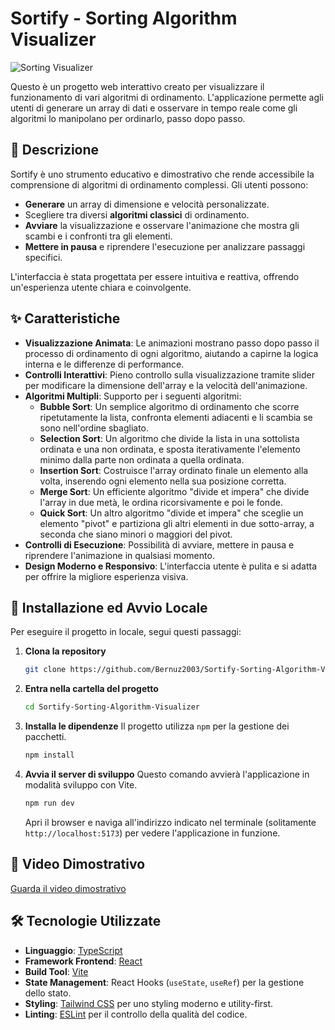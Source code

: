 # Sortify - Sorting Algorithm Visualizer

![Sorting Visualizer](https://github.com/Bernuz2003/Sortify-Sorting-Algorithm-Visualizer/blob/master/media/screen_Sortify.png)

Questo è un progetto web interattivo creato per visualizzare il funzionamento di vari algoritmi di ordinamento. L'applicazione permette agli utenti di generare un array di dati e osservare in tempo reale come gli algoritmi lo manipolano per ordinarlo, passo dopo passo.

## 📜 Descrizione

Sortify è uno strumento educativo e dimostrativo che rende accessibile la comprensione di algoritmi di ordinamento complessi. Gli utenti possono:
- **Generare** un array di dimensione e velocità personalizzate.
- Scegliere tra diversi **algoritmi classici** di ordinamento.
- **Avviare** la visualizzazione e osservare l'animazione che mostra gli scambi e i confronti tra gli elementi.
- **Mettere in pausa** e riprendere l'esecuzione per analizzare passaggi specifici.

L'interfaccia è stata progettata per essere intuitiva e reattiva, offrendo un'esperienza utente chiara e coinvolgente.

## ✨ Caratteristiche

- **Visualizzazione Animata**: Le animazioni mostrano passo dopo passo il processo di ordinamento di ogni algoritmo, aiutando a capirne la logica interna e le differenze di performance.
- **Controlli Interattivi**: Pieno controllo sulla visualizzazione tramite slider per modificare la dimensione dell'array e la velocità dell'animazione.
- **Algoritmi Multipli**: Supporto per i seguenti algoritmi:
  - **Bubble Sort**: Un semplice algoritmo di ordinamento che scorre ripetutamente la lista, confronta elementi adiacenti e li scambia se sono nell'ordine sbagliato.
  - **Selection Sort**: Un algoritmo che divide la lista in una sottolista ordinata e una non ordinata, e sposta iterativamente l'elemento minimo dalla parte non ordinata a quella ordinata.
  - **Insertion Sort**: Costruisce l'array ordinato finale un elemento alla volta, inserendo ogni elemento nella sua posizione corretta.
  - **Merge Sort**: Un efficiente algoritmo "divide et impera" che divide l'array in due metà, le ordina ricorsivamente e poi le fonde.
  - **Quick Sort**: Un altro algoritmo "divide et impera" che sceglie un elemento "pivot" e partiziona gli altri elementi in due sotto-array, a seconda che siano minori o maggiori del pivot.
- **Controlli di Esecuzione**: Possibilità di avviare, mettere in pausa e riprendere l'animazione in qualsiasi momento.
- **Design Moderno e Responsivo**: L'interfaccia utente è pulita e si adatta per offrire la migliore esperienza visiva.

## 🚀 Installazione ed Avvio Locale

Per eseguire il progetto in locale, segui questi passaggi:

1.  **Clona la repository**
    ```bash
    git clone https://github.com/Bernuz2003/Sortify-Sorting-Algorithm-Visualizer.git
    ```

2.  **Entra nella cartella del progetto**
    ```bash
    cd Sortify-Sorting-Algorithm-Visualizer
    ```

3.  **Installa le dipendenze**
    Il progetto utilizza `npm` per la gestione dei pacchetti.
    ```bash
    npm install
    ```

4.  **Avvia il server di sviluppo**
    Questo comando avvierà l'applicazione in modalità sviluppo con Vite.
    ```bash
    npm run dev
    ```
    Apri il browser e naviga all'indirizzo indicato nel terminale (solitamente `http://localhost:5173`) per vedere l'applicazione in funzione.

## 🎥 Video Dimostrativo
[Guarda il video dimostrativo](https://github.com/Bernuz2003/Sortify-Sorting-Algorithm-Visualizer/blob/master/media/reg_Sortify.mp4)

## 🛠️ Tecnologie Utilizzate

-   **Linguaggio**: [TypeScript](https://www.typescriptlang.org/)
-   **Framework Frontend**: [React](https://reactjs.org/)
-   **Build Tool**: [Vite](https://vitejs.dev/)
-   **State Management**: React Hooks (`useState`, `useRef`) per la gestione dello stato.
-   **Styling**: [Tailwind CSS](https://tailwindcss.com/) per uno styling moderno e utility-first.
-   **Linting**: [ESLint](https://eslint.org/) per il controllo della qualità del codice.

